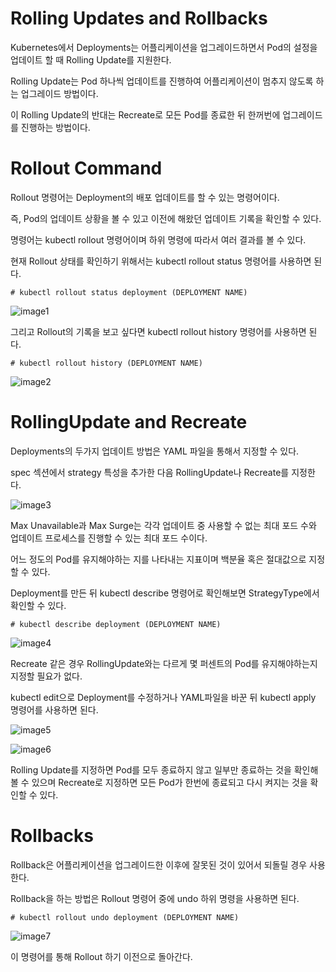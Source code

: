 # Rolling Updates and Rollbacks

Kubernetes에서 Deployments는 어플리케이션을 업그레이드하면서 Pod의 설정을 업데이트 할 때 Rolling Update를 지원한다.

Rolling Update는 Pod 하나씩 업데이트를 진행하여 어플리케이션이 멈추지 않도록 하는 업그레이드 방법이다.

이 Rolling Update의 반대는 Recreate로 모든 Pod를 종료한 뒤 한꺼번에 업그레이드를 진행하는 방법이다. 

# Rollout Command

Rollout 명령어는 Deployment의 배포 업데이트를 할 수 있는 명령어이다.

즉, Pod의 업데이트 상황을 볼 수 있고 이전에 해왔던 업데이트 기록을 확인할 수 있다.

명령어는 kubectl rollout 명령어이며 하위 명령에 따라서 여러 결과를 볼 수 있다.

현재 Rollout 상태를 확인하기 위해서는 kubectl rollout status 명령어를 사용하면 된다.

```
# kubectl rollout status deployment (DEPLOYMENT NAME)
```

![image1]()

그리고 Rollout의 기록을 보고 싶다면 kubectl rollout history 명령어를 사용하면 된다.

```
# kubectl rollout history (DEPLOYMENT NAME)
```

![image2]()

# RollingUpdate and Recreate

Deployments의 두가지 업데이트 방법은 YAML 파일을 통해서 지정할 수 있다.

spec 섹션에서 strategy 특성을 추가한 다음 RollingUpdate나 Recreate를 지정한다.

![image3]()

Max Unavailable과 Max Surge는 각각 업데이트 중 사용할 수 없는 최대 포드 수와 업데이트 프로세스를 진행할 수 있는 최대 포드 수이다.

어느 정도의 Pod를 유지해야하는 지를 나타내는 지표이며 백분율 혹은 절대값으로 지정할 수 있다.

Deployment를 만든 뒤 kubectl describe 명령어로 확인해보면 StrategyType에서 확인할 수 있다.

```
# kubectl describe deployment (DEPLOYMENT NAME)
```

![image4]()

Recreate 같은 경우 RollingUpdate와는 다르게 몇 퍼센트의 Pod를 유지해야하는지 지정할 필요가 없다.

kubectl edit으로 Deployment를 수정하거나 YAML파일을 바꾼 뒤 kubectl apply 명령어를 사용하면 된다.

![image5]()

![image6]()

Rolling Update를 지정하면 Pod를 모두 종료하지 않고 일부만 종료하는 것을 확인해볼 수 있으며 Recreate로 지정하면 모든 Pod가 한번에 종료되고 다시 켜지는 것을 확인할 수 있다.

# Rollbacks

Rollback은 어플리케이션을 업그레이드한 이후에 잘못된 것이 있어서 되돌릴 경우 사용한다.

Rollback을 하는 방법은 Rollout 명령어 중에 undo 하위 명령을 사용하면 된다.

```
# kubectl rollout undo deployment (DEPLOYMENT NAME)
```

![image7]()

이 명령어를 통해 Rollout 하기 이전으로 돌아간다.

